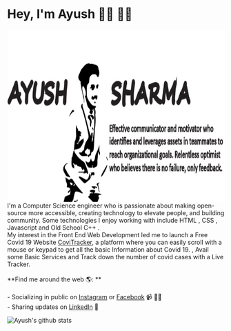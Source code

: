 # Hey, I'm Ayush 👋🏼 👨‍💻
<img src="Asset 1-100.jpg" alt="banner that says Ayush description" align="right" width="100%" height="400">
<br>I'm a Computer Science engineer who is passionate about making open-source more accessible, creating technology to elevate people, and building community. Some technologies I enjoy working with include HTML , CSS , Javascript and Old School C++ . <br />  My interest in the Front End Web Development led me to launch a Free Covid 19 Website <a href="https://practical-mccarthy-f0d71b.netlify.app">CoviTracker</a>, a platform where you can easily scroll with a mouse or keypad to get all the basic Information about Covid 19. , Avail some Basic Services and Track down the number of covid cases with a Live Tracker.<br /><br>
**Find me around the web 🌎: **
 <br /><br>
- Socializing in public on <a href="https://www.instagram.com/ayush2916/">Instagram</a> or <a href="https://www.facebook.com/ayush2916/">Facebook</a> 📹 ✍🏾<br />
- Sharing updates on <a href="https://www.linkedin.com/in/ayush-sharma-49533a153/">LinkedIn</a> 💼<br />


![Ayush's github stats](https://github-readme-stats.ayush2916.vercel.app/api?username=ayush2916&show_icons=true&hide_border=true&theme=radical")

<!--
**ayush2916/ayush2916** is a ✨ _special_ ✨ repository because its `README.md` (this file) appears on your GitHub profile.

Here are some ideas to get you started:

- 🔭 I’m currently working on ...
- 🌱 I’m currently learning ...
- 👯 I’m looking to collaborate on ...
- 🤔 I’m looking for help with ...
- 💬 Ask me about ...
- 📫 How to reach me: ...
- 😄 Pronouns: ...
- ⚡ Fun fact: ...
-->
